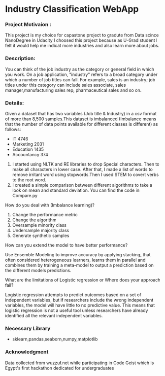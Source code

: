 # Industry Classification WebApp


### Project Motivaion :
<p>
This project is my choice for capastone project to gradute from Data scince NanoDegree in Udacity I choosed this project because as U-Grad student I felt it would help me indicat more industries and also learn more about jobs.
</p>   

### Description:

<p>
You can think of the job industry as the category or general field in which you work. On a job application, "industry" refers to a broad category under which a number of job titles can fall. For example, sales is an industry; job titles under this category can include sales associate, sales manager,manufacturing sales rep, pharmaceutical sales and so on.
</p>

### Details:

Given a dataset that has two variables (Job title & Industry) in a csv format of more than 8,500 samples.This dataset is imbalanced (Imbalance means that the number of data points available for different classes is different) as follows:

- IT 4746
- Marketing 2031
- Education 1435
- Accountancy 374

1) I started using NLTK and RE libraries to drop Special characters. Then to make all characters in lower case. After that, I made a list of words to remove irritant word using stopwords.Then I used STEM to covert verbs to the root word.
2) I created a simple comparison between different algorithms to take a look on mean and standard deviation. You can find the code in   Compare.py

How do you deal with (Imbalance learning)?

1. Change the performance metric
2. Change the algorithm
3. Oversample minority class
4. Undersample majority class
5. Generate synthetic samples

How can you extend the model to have better performance?

Use Ensemble Modeling to improve accuracy by applying stacking, that often considered heterogeneous learners, learns them in parallel and combines them by training a meta-model to output a prediction based on the different models predictions.

What are the limitations of Logistic regression or Where does your approach fail?

Logistic regression attempts to predict outcomes based on a set of independent variables, but if researchers include the wrong independent variables, the model will have little to no predictive value. This means that logistic regression is not a useful tool unless researchers have already identified all the relevant independent variables.

### Necessary Library
- sklearn,pandas,seaborn,numpy,matplotlib

### Acknowledgment
Data collected from wuzzuf.net while participating in Code Geist which is Egypt's first hackathon dedicated for undergraduates
